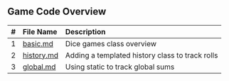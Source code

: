 ## Game Code Overview

|  #  | File Name                  | Description                                     |
| :-: | :------------------------- | :---------------------------------------------- |
|  1  | [basic.md](./basic.md)     | Dice games class overview                       |
|  2  | [history.md](./history.md) | Adding a templated history class to track rolls |
|  3  | [global.md](./global.md)   | Using static to track global sums               |
